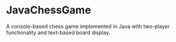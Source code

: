 # JavaChessGame
A console-based chess game implemented in Java with two-player functionality and text-based board display.
